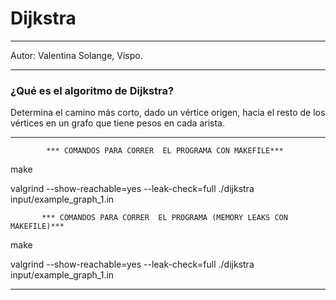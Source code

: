 # Dijkstra
-------------------------------------------------------------------------------------------------------------------

Autor: Valentina Solange, Vispo.

-------------------------------------------------------------------------------------------------------------------
### ¿Qué es el algoritmo de Dijkstra?

Determina el camino más corto, dado un vértice origen, hacia el resto de los vértices en un grafo que tiene pesos en cada arista.

-------------------------------------------------------------------------------------------------------------------
			*** COMANDOS PARA CORRER  EL PROGRAMA CON MAKEFILE***
make

valgrind --show-reachable=yes --leak-check=full ./dijkstra input/example_graph_1.in

		   *** COMANDOS PARA CORRER  EL PROGRAMA (MEMORY LEAKS CON MAKEFILE)***
make

valgrind --show-reachable=yes --leak-check=full ./dijkstra input/example_graph_1.in

-------------------------------------------------------------------------------------------------------------------
